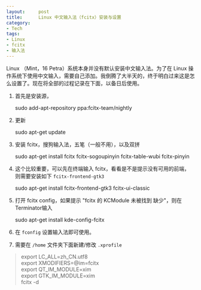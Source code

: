 ```yaml
---
layout:     post
title:      Linux 中文输入法（fcitx）安装与设置
category:   
- Tech
tags: 
- Linux
- fcitx
- 输入法
---
```


Linux （Mint，16 Petra）系统本身并没有默认安装中文输入法。为了在 Linux 操作系统下使用中文输入，需要自己添加。我倒腾了大半天的，终于明白过来这是怎么设置了。现在将全部的过程记录在下面，以备日后使用。

1. 首先是安装源，

    sudo add-apt-repository ppa:fcitx-team/nightly

2. 更新

    sudo apt-get update

3. 安装 fcitx，搜狗输入法，五笔（一般不用），以及双拼

    sudo apt-get install fcitx fcitx-sogoupinyin fcitx-table-wubi fcitx-pinyin

4. 这个比较重要，可以先在终端输入 fcitx，看看是不是提示没有可用的前端，则需要安装如下 `fcitx-frontend-gtk3`
 
    sudo apt-get install fcitx-frontend-gtk3 fcitx-ui-classic

5. 打开 fcitx config，如果提示 "fcitx 的 KCModule 未被找到 缺少"，则在Terminator输入

    sudo apt-get install kde-config-fcitx

6. 在 `fconfig` 设置输入法即可使用。

7. 需要在 `/home` 文件夹下面新建/修改 `.xprofile`
  
> export LC_ALL=zh_CN.utf8        <br>
export XMODIFIERS=@im=fcitx        <br> 
export QT_IM_MODULE=xim        <br>
export GTK_IM_MODULE=xim        <br> 
fcitx -d        <br>

